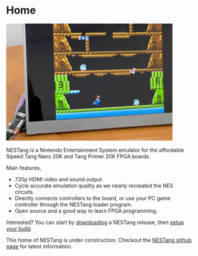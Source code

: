 # Home

<img src="assets/nestang0.5.jpg" width="450" />

NESTang is a Nintendo Entertainment System emulator for the affordable Sipeed Tang Nano 20K and Tang Primer 20K FPGA boards.

Main features,

* 720p HDMI video and sound output.
* Cycle accurate emulation quality as we nearly recreated the NES circuits.
* Directly connects controllers to the board, or use your PC game controller through the NESTang loader program.
* Open source and a good way to learn FPGA programming.

Interested? You can start by [downloading](downloads) a NESTang release, then [setup your build](setup_nano).

This home of NESTang is under construction. Checkout the [NESTang github page](https://github.com/nand2mario/nestang) for latest information. 

